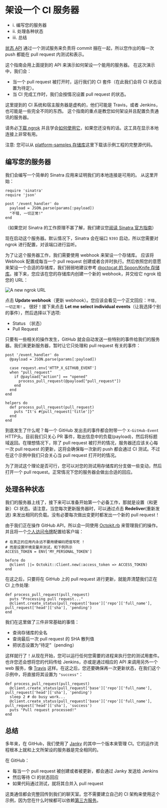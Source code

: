 # 架设一个 CI 服务器 

* i.	编写您的服务器
* ii.	处理各种状态
* iii.	总结

[状态 API](https://developer.github.com/v3/repos/statuses/) 通过一个测试服务来负责将 commit 捆在一起，所以您作出的每一次 push 都能在 pull request 内测试和表示。

这个指南会用上面提到的 API 来演示如何架设一个能用的服务器。
在这次演示中，我们会：

* 当一个 pull request 被打开时，运行我们的 CI 套件（在此我们会将 CI 状态设置为待定）。
* 当 CI 完成工作时，我们会按情况设置 pull request 的状态。

这里提到的 CI 系统和宿主服务器是虚构的，他们可能是 Travis，或者 Jenkins，也可能是一些完全不同的东西。
这个指南的重点是教您如何架设并且配置负责通讯的服务器。 

请务必[下载 ngrok](https://ngrok.com/) 并且学会[如何使用它](https://developer.github.com/webhooks/configuring/#using-ngrok)，如果您还没有的话。这工具在显示本地连接上非常有用。

注意: 您可以从 [platform-samples 存储库](https://github.com/github/platform-samples/tree/master/api/ruby/building-a-ci-server)这里下载该示例工程的完整源代码。

## 编写您的服务器

我们会编写一个简单的 Sinatra 应用来证明我们的本地连接是可用的。
从这里开始：

	require 'sinatra'
	require 'json'
	
	post '/event_handler' do
	  payload = JSON.parse(params[:payload])
	  "不错, 一切正常!"
	end

（如果您对 Sinatra 的工作原理不甚了解，我们建议您[阅读 Sinatra 官方指南](http://www.sinatrarb.com/)）

现在启动这个服务器。默认情况下，Sinatra 会在端口 `9393` 启动，所以您需要对 ngrok 进行配置，对该端口进行监听。

为了让这个服务器工作，我们需要使用 webhook 来架设一个存储库。 应该将 Webhook 配置成每当一个 pull request 创建或者合并时执行。然后依照您的意愿来架设一个合适的存储库，我们弱弱地建议参考 [@octocat 的 Spoon/Knife 存储库](https://github.com/octocat/Spoon-Knife)。接下来，您应该在您的存储库内创建一个新的 webhook，并交给它 ngrok 给您的 URL：

![A new ngrok URL](images/webhook_sample_url.png)

点击 **Update webhook**（更新 webhook）。您应该会看见一个正文回应：`不错, 一切正常!` 。
很好！接下来点击 **Let me select individual events**（让我选择个别的事件），然后选择以下选项:

* Status （状态）
* Pull Request

只要有一些相关的操作发生，GitHub 就会自动发送一些特别的事件给我们的服务器。我们来更新服务器，暂时让它只处理和 pull request 有关的事件：

	post '/event_handler' do
	  @payload = JSON.parse(params[:payload])
	
	  case request.env['HTTP_X_GITHUB_EVENT']
	  when "pull_request"
	    if @payload["action"] == "opened"
	      process_pull_request(@payload["pull_request"])
	    end
	  end
	end
	
	helpers do
	  def process_pull_request(pull_request)
	    puts "It's #{pull_request['title']}"
	  end
	end

到底发生了什么呢？每一个 GitHub 发出去的事件都会附带一个 `X-GitHub-Event` HTTP头。目前我们只关心 PR 事件，取出信息中的负载(payload)，然后将标题域返回。在理想情况下，除了 pull request 被打开的情况，服务器还应该关心每一次 pull request 的更新，这将会确保每一次新的 push 都会通过 CI 测试。不过在这个示例中我们只会关心当 pull request 打开时的情况。

为了测试这个理论是否可行，您可以对您的测试用存储库的分支做一些变动，然后打开一个 pull request。正常情况下您的服务器会做出合适的回应。

## 处理各种状态 

我们的服务器上线了，接下来可以准备开始第一个必备工作，那就是设置（和更新）CI 状态。请注意，当您每次更新服务器时，可以通过点击 **Redeliver**(重新发送) 来发出相同的负载。没有必要每次做出变更时都发出一个新的 pull request！

由于我们正在操作 GitHub API，所以会一同使用 [Octokit.rb](https://github.com/octokit/octokit.rb) 来管理我们的操作。并且将一个[个人访问令牌](https://help.github.com/articles/creating-an-access-token-for-command-line-use)配置给客户端：

	# 在真正的应用内永远不要用硬编码把值写死 !
	# 而是设置环境变量并测试，和下例所示
	ACCESS_TOKEN = ENV['MY_PERSONAL_TOKEN']
	
	before do
	  @client ||= Octokit::Client.new(:access_token => ACCESS_TOKEN)
	end

在这之后，只要将在 GitHub 上的 pull request 进行更新，就能弄清楚我们正在 CI 上作处理:

	def process_pull_request(pull_request)
	  puts "Processing pull request..."
	  @client.create_status(pull_request['base']['repo']['full_name'], pull_request['head']['sha'], 'pending')
	end

我们在这里做了三件非常基础的事情：

* 查询存储库的全名
* 查询最后一次 pull request 的 SHA 散列值
* 把状态设置为“待定”（pending）

这样就行了！从现在开始，您可以运行任何您需要的进程来执行您的测试用套件。也许您还会想将您的代码传给 Jenkins，亦或是通过相应的 API 来调用另外一个 web 服务，像 [Travis](https://api.travis-ci.org/docs/) 这样。在这之后，您还要确保再一次更新状态，在我们这个示例中，将直接将其设置为 `"success"`：

	def process_pull_request(pull_request)
	  @client.create_status(pull_request['base']['repo']['full_name'], pull_request['head']['sha'], 'pending')
	  sleep 2 # do busy work...
	  @client.create_status(pull_request['base']['repo']['full_name'], pull_request['head']['sha'], 'success')
	  puts "Pull request processed!"
	end

## 总结 

多年来，在 GitHub，我们使用了 [Janky](https://github.com/github/janky) 的其中一个版本来管理 CI。它的运作流程根本上就和上文所架设的服务器是完全相同的。

在 GitHub：

* 每当一个 pull request 被创建或者被更新，都会通过 Janky 发送给 Jenkins
* 然后等待 CI 的状态回应
* 如果代码通过测试，就将其合并入 pull request

这类通信都会完整回传到我们的聊天室。您不需要建立自己的 CI 架构来使用这个示例，因为您在什么时候都可以依赖[第三方服务](https://github.com/integrations)。